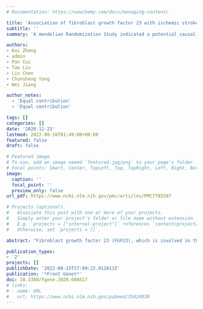 ```yaml
---
# Documentation: https://wowchemy.com/docs/managing-content/

title: 'Association of fibroblast growth factor 23 with ischemic stroke and its subtypes: a mendelian randomization study'
subtitle: ''
summary: 'A mendelian Randomization Study indicated a potential causality of FGF23 upon the large-artery atherosclerotic stroke.'

authors:
- Kai Zheng
- admin
- Pan Cui
- Tao Liu
- Lin Chen
- Chunsheng Yang
- Wei Jiang

author_notes:
  - 'Equal contribution'
  - 'Equal contribution'

tags: []
categories: []
date: '2020-12-23'
lastmod: 2022-08-16T01:49:00+08:00
featured: false
draft: false

# Featured image
# To use, add an image named `featured.jpg/png` to your page's folder.
# Focal points: Smart, Center, TopLeft, Top, TopRight, Left, Right, BottomLeft, Bottom, BottomRight.
image:
  caption: ''
  focal_point: ''
  preview_only: false
url_pdf: https://www.ncbi.nlm.nih.gov/pmc/articles/PMC7785587

# Projects (optional).
#   Associate this post with one or more of your projects.
#   Simply enter your project's folder or file name without extension.
#   E.g. `projects = ["internal-project"]` references `content/project/deep-learning/index.md`.
#   Otherwise, set `projects = []`.

abstract: "Fibroblast growth factor 23 (FGF23), which is involved in the regulation of vitamin D, is an emerging independent risk factor for cardiovascular diseases. Previous studies have demonstrated a positive association between FGF23 and stroke. In this study, we aimed to assess the association of FGF23 with ischemic stroke and its subtypes by applying a Mendelian randomization (MR) framework. Five genetic variants obtained from a genome-wide association study involving 16,624 European subjects were used as valid instruments of circulating FGF23 levels. MR was applied to infer the causality of FGF23 levels and the risk of ischemic stroke using data from the MEGASTROKE consortium. Subsequently, several MR analyses, including inverse-variance weighted meta-analysis, MR-Egger, weighted median estimate (WME), MR Pleiotropy Residual Sum and Outlier were performed. The heterogeneity test analysis, including Cochran's Q, I (2) test and leave-one-out analysis were also applied. Furthermore, potential horizontal/vertical pleiotropy was assessed. Lastly, the power of MR analysis was tested. Three validated variants were found to be associated with circulating FGF23 levels and were used for further investigation. We found that high expression level of FGF23 was not associated with any ischemic stroke. However, a causal association between genetically predicted FGF23 levels and the risk of large-artery atherosclerotic stroke (LAS) was significant, with an odds ratio of 1.74 (95% confidence interval = 1.08-2.81) per standard deviation increase in circulating FGF23 levels. Our findings provide support for the causal association between FGF23 and LAS, and therefore, offer potential therapeutic targets for LAS. The specific roles of FGF23 in LAS and associated molecules require further investigation."

publication_types:
- '2'
projects: []
publishDate: '2022-08-15T17:09:22.012613Z'
publication: '*Front Genet*'
doi: 10.3389/fgene.2020.608517
# links:
# - name: URL
#   url: https://www.ncbi.nlm.nih.gov/pubmed/33424930
---
```

<!-- {{% callout note %}}
Click the _Cite_ button above to demo the feature to enable visitors to import publication metadata into their reference management software.
{{% /callout %}} -->